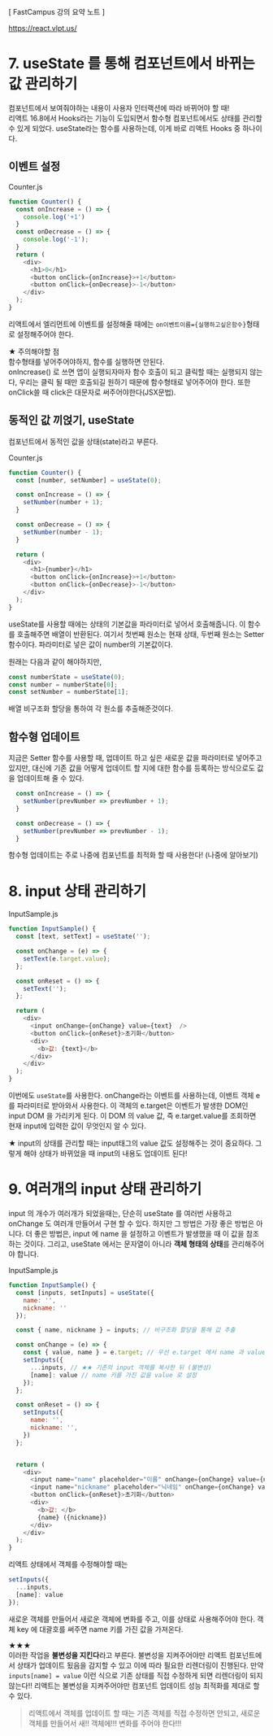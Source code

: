 [ FastCampus 강의 요약 노트 ]

https://react.vlpt.us/
# 7. useState 를 통해 컴포넌트에서 바뀌는 값 관리하기
컴포넌트에서 보여줘야하는 내용이 사용자 인터랙션에 따라 바뀌어야 할 때!  
리액트 16.8에서 Hooks라는 기능이 도입되면서 함수형 컴포넌트에서도 상태를 관리할 수 있게 되었다. useState라는 함수를 사용하는데, 이게 바로 리액트 Hooks 중 하나이다.

## 이벤트 설정
Counter.js
```javascript
function Counter() {
  const onIncrease = () => {
    console.log('+1')
  }
  const onDecrease = () => {
    console.log('-1');
  }
  return (
    <div>
      <h1>0</h1>
      <button onClick={onIncrease}>+1</button>
      <button onClick={onDecrease}>-1</button>
    </div>
  );
}
```
리액트에서 엘리먼트에 이벤트를 설정해줄 때에는 `on이벤트이름={실행하고싶은함수}`형태로 설정해주어야 한다.

★ 주의해야할 점  
함수형태를 넣어주어야하지, 함수를 실행하면 안된다.  
onIncrease() 로 쓰면 앱이 실행되자마자 함수 호출이 되고 클릭할 때는 실행되지 않는다, 우리는 클릭 될 때만 호출되길 원하기 때문에 함수형태로 넣어주어야 한다. 또한 onClick쓸 때 click은 대문자로 써주어야한다(JSX문법).

## 동적인 값 끼얹기, useState
컴포넌트에서 동적인 값을 상태(state)라고 부른다.

Counter.js
```javascript
function Counter() {
  const [number, setNumber] = useState(0);

  const onIncrease = () => {
    setNumber(number + 1);
  }

  const onDecrease = () => {
    setNumber(number - 1);
  }

  return (
    <div>
      <h1>{number}</h1>
      <button onClick={onIncrease}>+1</button>
      <button onClick={onDecrease}>-1</button>
    </div>
  );
}
```
useState를 사용할 때에는 상태의 기본값을 파라미터로 넣어서 호출해줍니다. 이 함수를 호출해주면 배열이 반환된다. 여기서 첫번째 원소는 현재 상태, 두번째 원소는 Setter 함수이다.
파라미터로 넣은 값이 number의 기본값이다.

원래는 다음과 같이 해야하지만,
```javascript
const numberState = useState(0);
const number = numberState[0];
const setNumber = numberState[1];
```
배열 비구조화 할당을 통하여 각 원소를 추출해준것이다.

## 함수형 업데이트
지금은 Setter 함수를 사용할 때, 업데이트 하고 싶은 새로운 값을 파라미터로 넣어주고 있지만, 대신에 기존 값을 어떻게 업데이트 할 지에 대한 함수를 등록하는 방식으로도 값을 업데이트해 줄 수 있다.
```javascript
  const onIncrease = () => {
    setNumber(prevNumber => prevNumber + 1);
  }

  const onDecrease = () => {
    setNumber(prevNumber => prevNumber - 1);
  }
```
함수형 업데이트는 주로 나중에 컴포넌트를 최적화 할 때 사용한다! (나중에 알아보기)


# 8. input 상태 관리하기
InputSample.js
```javascript
function InputSample() {
  const [text, setText] = useState('');

  const onChange = (e) => {
    setText(e.target.value);
  };

  const onReset = () => {
    setText('');
  };

  return (
    <div>
      <input onChange={onChange} value={text}  />
      <button onClick={onReset}>초기화</button>
      <div>
        <b>값: {text}</b>
      </div>
    </div>
  );
}
```
이번에도 `useState`를 사용한다. onChange라는 이벤트를 사용하는데, 이밴트 객체 e를 파라미터로 받아와서 사용한다. 이 객체의 e.target은 이벤트가 발생한 DOM인 input DOM 을 가리키게 된다. 이 DOM 의 value 값, 즉 e.target.value를 조회하면 현재 input에 입력한 값이 무엇인지 알 수 있다.

★ input의 상태를 관리할 때는 input태그의 value 값도 설정해주는 것이 중요하다. 그렇게 해야 상태가 바뀌었을 때 input의 내용도 업데이트 된다!

# 9. 여러개의 input 상태 관리하기

input 의 개수가 여러개가 되었을때는, 단순히 useState 를 여러번 사용하고 onChange 도 여러개 만들어서 구현 할 수 있다. 하지만 그 방법은 가장 좋은 방법은 아니다. 더 좋은 방법은, input 에 name 을 설정하고 이벤트가 발생했을 때 이 값을 참조하는 것이다. 그리고, useState 에서는 문자열이 아니라 **객체 형태의 상태**를 관리해주어야 합니다.

InputSample.js
```javascript
function InputSample() {
  const [inputs, setInputs] = useState({
    name: '',
    nickname: ''
  });

  const { name, nickname } = inputs; // 비구조화 할당을 통해 값 추출

  const onChange = (e) => {
    const { value, name } = e.target; // 우선 e.target 에서 name 과 value 를 추출
    setInputs({
      ...inputs, // ★★ 기존의 input 객체를 복사한 뒤 (불변성)
      [name]: value // name 키를 가진 값을 value 로 설정
    });
  };

  const onReset = () => {
    setInputs({
      name: '',
      nickname: '',
    })
  };


  return (
    <div>
      <input name="name" placeholder="이름" onChange={onChange} value={name} />
      <input name="nickname" placeholder="닉네임" onChange={onChange} value={nickname}/>
      <button onClick={onReset}>초기화</button>
      <div>
        <b>값: </b>
        {name} ({nickname})
      </div>
    </div>
  );
}

```
리액트 상태에서 객체를 수정해야할 때는
```javascript
setInputs({
  ...inputs,
  [name]: value
});
```
새로운 객체를 만들어서 새로운 객체에 변화를 주고, 이를 상태로 사용해주어야 한다.
객체 key 에 대괄호를 써주면 name 키를 가진 값을 가져온다.

★★★  
이러한 작업을 **불변성을 지킨다**라고 부른다. 불변성을 지켜주어야만 리액트 컴포넌트에서 상태가 업데이트 됬음을 감지할 수 있고 이에 따라 필요한 리렌더링이 진행된다. 만약 `inputs[name] = value` 이런 식으로 기존 상태를 직접 수정하게 되면 리렌더링이 되지 않는다!!
리액트는 불변성을 지켜주어야만 컴포넌트 업데이트 성능 최적화를 제대로 할 수 있다.

> 리액트에서 객체를 업데이트 할 때는 기존 객체를 직접 수정하면 안되고, 새로운 객체를 만들어서 새!! 객체에!!! 변화를 주어야 한다!!!
